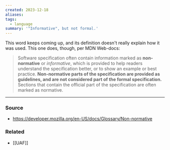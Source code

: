 ```yaml
---
created: 2023-12-18
aliases: 
tags:
  - language
summary: '"Informative", but not formal.'
---
```

This word keeps coming up, and its definition doesn't really explain how it was used. This one does, though, per MDN Web-docs:

> Software specification often contain information marked as **non-normative** or _informative_, which is provided to help readers understand the specification better, or to show an example or best practice. **Non-normative parts of the specification are provided as guidelines, and are not considered part of the formal specification.** Sections that contain the official part of the specification are often marked as normative.

---
### Source
- https://developer.mozilla.org/en-US/docs/Glossary/Non-normative

### Related
- [[UAF]]